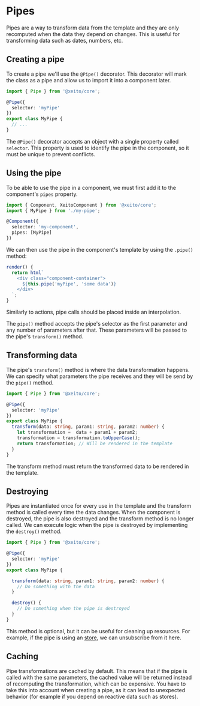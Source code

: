 # Pipes

Pipes are a way to transform data from the template and they are only recomputed when the data they depend on changes.
This is useful for transforming data such as dates, numbers, etc.

## Creating a pipe

To create a pipe we'll use the `@Pipe()` decorator. This decorator will mark the class as a pipe and allow us to import it into a component later.

```typescript
import { Pipe } from '@xeito/core';

@Pipe({
  selector: 'myPipe'
})
export class MyPipe {
  // ...
}
```
The `@Pipe()` decorator accepts an object with a single property called `selector`. This property is used to identify the pipe in the component,
so it must be unique to prevent conflicts.

## Using the pipe

To be able to use the pipe in a component, we must first add it to the component's `pipes` property.

```typescript
import { Component, XeitoComponent } from '@xeito/core';
import { MyPipe } from './my-pipe';

@Component({
  selector: 'my-component',
  pipes: [MyPipe]
})
```

We can then use the pipe in the component's template by using the `.pipe()` method:

```typescript
render() {
  return html`
    <div class="component-container">
      ${this.pipe('myPipe', 'some data')}
    </div>
  `;
}
```
Similarly to actions, pipe calls should be placed inside an interpolation.

The `pipe()` method accepts the pipe's selector as the first parameter and any number of parameters after that. 
These parameters will be passed to the pipe's `transform()` method.

## Transforming data

The pipe's `transform()` method is where the data transformation happens. 
We can specify what parameters the pipe receives and they will be send by the `pipe()` method.

```typescript
import { Pipe } from '@xeito/core';

@Pipe({
  selector: 'myPipe'
})
export class MyPipe {
  transform(data: string, param1: string, param2: number) {
    let transformation =  data + param1 + param2;
    transformation = transformation.toUpperCase();
    return transformation; // Will be rendered in the template
  }
}
```
The transform method must return the transformed data to be rendered in the template.

## Destroying

Pipes are instantiated once for every use in the template and the transform method is called every time the data changes.
When the component is destroyed, the pipe is also destroyed and the transform method is no longer called.
We can execute logic when the pipe is destroyed by implementing the `destroy()` method.

```typescript
import { Pipe } from '@xeito/core';

@Pipe({
  selector: 'myPipe'
})
export class MyPipe {

  transform(data: string, param1: string, param2: number) {
    // Do something with the data
  }

  destroy() {
    // Do something when the pipe is destroyed
  }
}
```
This method is optional, but it can be useful for cleaning up resources. For example, if the pipe is using an [store](../stores/what-is-a-store.md), we can unsubscribe from it here.

## Caching

Pipe transformations are cached by default. This means that if the pipe is called with the same parameters, the cached value will be returned instead of recomputing the transformation, which can be expensive.
You have to take this into account when creating a pipe, as it can lead to unexpected behavior (for example if you depend on reactive data such as stores).